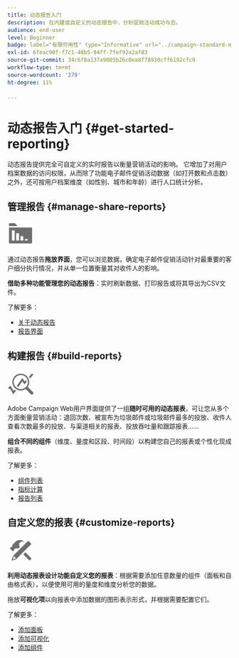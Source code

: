```yaml
---
title: 动态报告入门
description: 在内建或自定义的动态报告中，分析促销活动成功与否。
audience: end-user
level: Beginner
badge: label="有限可用性" type="Informative" url="../campaign-standard-migration-home.md" tooltip="仅限于Campaign Standard已迁移的用户"
exl-id: 6feac90f-f7c1-48b5-94ff-7fef92a2af83
source-git-commit: 34c6f8a137a9085b26c0ea8f78930cff6192cfc9
workflow-type: tm+mt
source-wordcount: '279'
ht-degree: 11%

---
```


# 动态报告入门 {#get-started-reporting}

动态报告提供完全可自定义的实时报告以衡量营销活动的影响。 它增加了对用户档案数据的访问权限，从而除了功能电子邮件促销活动数据（如打开数和点击数）之外，还可按用户档案维度（如性别、城市和年龄）进行人口统计分析。

## 管理报告 {#manage-share-reports}

<img src="assets/do-not-localize/icon_manage.svg" width="60px">

通过动态报告&#x200B;**拖放界面**，您可以浏览数据，确定电子邮件促销活动针对最重要的客户细分执行情况，并从单一位置衡量其对收件人的影响。

**借助多种功能管理您的动态报告**：实时刷新数据、打印报告或将其导出为CSV文件。

了解更多：

* [关于动态报告](about-dynamic-reports.md)
* [报告界面](reporting-interface.md)

## 构建报告 {#build-reports}

<img src="assets/do-not-localize/icon_build.svg" width="60px">

Adobe Campaign Web用户界面提供了一组&#x200B;**随时可用的动态报表**，可让您从多个方面衡量营销活动：退回次数、被宣布为垃圾邮件或垃圾邮件最多的投放、收件人查看次数最多的投放、与渠道相关的报表、投放吞吐量和跟踪报表……

**组合不同的组件**（维度、量度和区段、时间段）以构建您自己的报表或个性化现成报表。

了解更多：

* [组件列表](list-of-components.md)
* [指标计算](indicator-calculation.md)
* [报告列表](defining-the-report-period.md)

## 自定义您的报表 {#customize-reports}

<img src="assets/do-not-localize/icon_customize.svg" width="60px">

**利用动态报表设计功能自定义您的报表**：根据需要添加任意数量的组件（面板和自由格式表），以便使用可用的量度和维度分析您的数据。

拖放&#x200B;**可视化项**&#x200B;以向报表中添加数据的图形表示形式，并根据需要配置它们。

了解更多：

* [添加面板](adding-panels.md)
* [添加可视化](adding-visualizations.md)
* [添加组件](adding-components.md)
